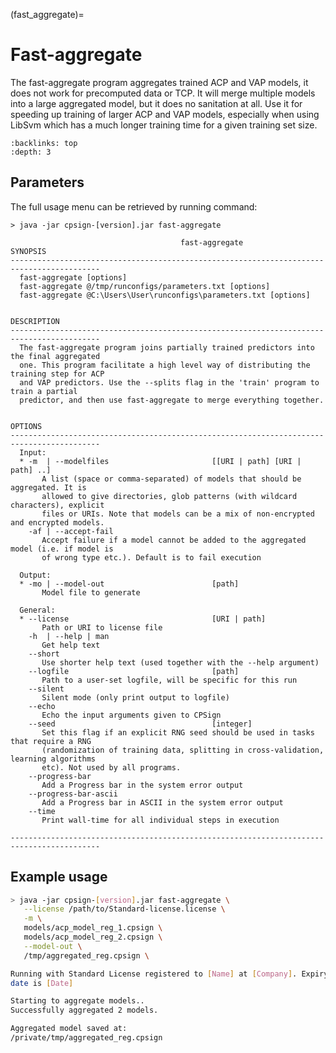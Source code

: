 
(fast_aggregate)=

# Fast-aggregate

The fast-aggregate program aggregates trained ACP and VAP models, it does not work for precomputed data or TCP.
It will merge multiple models into a large aggregated model, but
it does no sanitation at all. Use it for speeding up training of larger ACP and VAP models, especially when using LibSvm
which has a much longer training time for a given training set size.

```{contents} Table of Contents
:backlinks: top
:depth: 3
```

## Parameters

The full usage menu can be retrieved by running command:

```text
> java -jar cpsign-[version].jar fast-aggregate

                                      fast-aggregate
SYNOPSIS
------------------------------------------------------------------------------------------
  fast-aggregate [options]
  fast-aggregate @/tmp/runconfigs/parameters.txt [options]
  fast-aggregate @C:\Users\User\runconfigs\parameters.txt [options]


DESCRIPTION
------------------------------------------------------------------------------------------
  The fast-aggregate program joins partially trained predictors into the final aggregated
  one. This program facilitate a high level way of distributing the training step for ACP
  and VAP predictors. Use the --splits flag in the 'train' program to train a partial
  predictor, and then use fast-aggregate to merge everything together.


OPTIONS
------------------------------------------------------------------------------------------
  Input:
  * -m  | --modelfiles                       [[URI | path] [URI | path] ..]
       A list (space or comma-separated) of models that should be aggregated. It is
       allowed to give directories, glob patterns (with wildcard characters), explicit
       files or URIs. Note that models can be a mix of non-encrypted and encrypted models.
    -af | --accept-fail
       Accept failure if a model cannot be added to the aggregated model (i.e. if model is
       of wrong type etc.). Default is to fail execution

  Output:
  * -mo | --model-out                        [path]
       Model file to generate

  General:
  * --license                                [URI | path]
       Path or URI to license file
    -h  | --help | man
       Get help text
    --short
       Use shorter help text (used together with the --help argument)
    --logfile                                [path]
       Path to a user-set logfile, will be specific for this run
    --silent
       Silent mode (only print output to logfile)
    --echo
       Echo the input arguments given to CPSign
    --seed                                   [integer]
       Set this flag if an explicit RNG seed should be used in tasks that require a RNG
       (randomization of training data, splitting in cross-validation, learning algorithms
       etc). Not used by all programs.
    --progress-bar
       Add a Progress bar in the system error output
    --progress-bar-ascii
       Add a Progress bar in ASCII in the system error output
    --time
       Print wall-time for all individual steps in execution

------------------------------------------------------------------------------------------
```

## Example usage

```bash
> java -jar cpsign-[version].jar fast-aggregate \
   --license /path/to/Standard-license.license \
   -m \
   models/acp_model_reg_1.cpsign \
   models/acp_model_reg_2.cpsign \
   --model-out \
   /tmp/aggregated_reg.cpsign \

Running with Standard License registered to [Name] at [Company]. Expiry
date is [Date]

Starting to aggregate models..
Successfully aggregated 2 models.

Aggregated model saved at:
/private/tmp/aggregated_reg.cpsign
```
